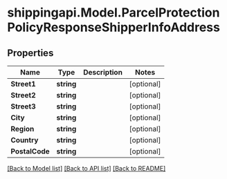 
# shippingapi.Model.ParcelProtectionPolicyResponseShipperInfoAddress

## Properties

Name | Type | Description | Notes
------------ | ------------- | ------------- | -------------
**Street1** | **string** |  | [optional] 
**Street2** | **string** |  | [optional] 
**Street3** | **string** |  | [optional] 
**City** | **string** |  | [optional] 
**Region** | **string** |  | [optional] 
**Country** | **string** |  | [optional] 
**PostalCode** | **string** |  | [optional] 

[[Back to Model list]](../README.md#documentation-for-models)
[[Back to API list]](../README.md#documentation-for-api-endpoints)
[[Back to README]](../README.md)

